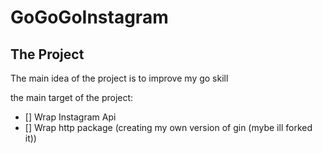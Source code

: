 # GoGoGoInstagram

## The Project

The main idea of the project is to improve my go skill

the main target of the project:
- [] Wrap Instagram Api
- [] Wrap http package (creating my own version of gin (mybe ill forked it))
